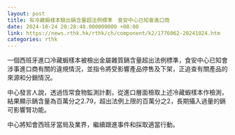 ```yaml
---
layout: post
title: 有冷藏蝦樣本驗出鎘含量超法例標準　食安中心已知會進口商
date: 2024-10-24 20:28:48.000000000 +08:00
link: https://news.rthk.hk/rthk/ch/component/k2/1776062-20241024.htm
categories: rthk
---
```


一個西班牙進口冷藏蝦樣本被檢出金屬雜質鎘含量超出法例標準，食安中心已知會涉事進口商有關的違規情況，並指令將受影響產品停售及下架，正追查有關產品的來源和分銷情況。

中心發言人說，透過恆常食物監測計劃，從進口層面檢取上述冷藏蝦樣本作檢測，結果顯示鎘含量為百萬分之2.79，超出法例上限的百萬分之2，長期攝入過量的鎘可影響腎功能。

中心將知會西班牙當局及業界，繼續跟進事件和採取適當行動。
